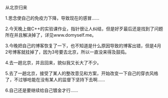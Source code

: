 从北京归来

1.思念使自己的免疫力下降，导致现在的感冒……

2.今天晚上做C++的实验课作业，指针很让人纠结，但是好歹最后还是找到了问题所在并且解决掉了，详见www.domyself.me。

3.今晚把自己的博客恢复了一下，也不知道是什么原因导致的博客出错，但是4月2号博客就挂掉了，因为3号要去北京，所以一直没来得及鼓捣。

4.去一趟北京，并且回来，貌似我又长大了不少。

5.去了一趟北京，接受了某人的整改意见和方案，开始改变一下自己的穿衣风格了，不过够呛能在没有某人的监督下坚持下去啊……

6.自己还是要继续给自己镀金才行……
